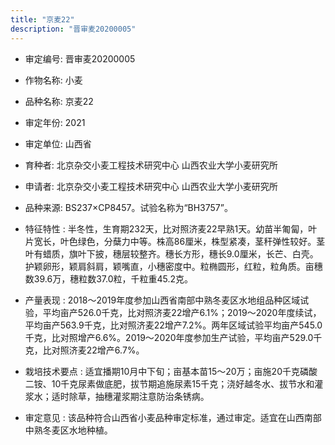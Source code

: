 ```yaml
---
title: "京麦22"
description: "晋审麦20200005"
---
```

* 审定编号:  晋审麦20200005

*  作物名称:  小麦

*  品种名称:  京麦22

*  审定年份:  2021

*  审定单位:  山西省

* 育种者:  北京杂交小麦工程技术研究中心 山西农业大学小麦研究所

*  申请者:  北京杂交小麦工程技术研究中心  山西农业大学小麦研究所

*  品种来源:  BS237×CP8457。试验名称为“BH3757”。

*  特征特性 : 
半冬性，生育期232天，比对照济麦22早熟1天。幼苗半匍匐，叶片宽长，叶色绿色，分蘖力中等。株高86厘米，株型紧凑，茎秆弹性较好。茎叶有蜡质，旗叶下披，穗层较整齐。穗长方形，穗长9.0厘米，长芒、白壳。护颖卵形，颖肩斜肩，颖嘴直，小穗密度中。粒椭圆形，红粒，粒角质。亩穗数39.6万，穗粒数37.0粒，千粒重45.2克。
 
*  产量表现 : 
2018～2019年度参加山西省南部中熟冬麦区水地组品种区域试验，平均亩产526.0千克，比对照济麦22增产6.1%；2019～2020年度续试，平均亩产563.9千克，比对照济麦22增产7.2%。两年区域试验平均亩产545.0千克，比对照增产6.6%。2019～2020年度参加生产试验，平均亩产529.0千克，比对照济麦22增产6.7%。

*  栽培技术要点 : 
适宜播期10月中下旬；亩基本苗15～20万；亩施20千克磷酸二铵、10千克尿素做底肥，拔节期追施尿素15千克；浇好越冬水、拔节水和灌浆水；适时除草，抽穗灌浆期注意防治条锈病。

*  审定意见 : 
该品种符合山西省小麦品种审定标准，通过审定。适宜在山西南部中熟冬麦区水地种植。

